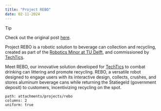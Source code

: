 ```yaml
--- 
title: "Project REBO"
date: 02-11-2024
---
```


> [!tip]
>
> Check out the original post [here](https://www.linkedin.com/posts/gonespral_excited-to-share-the-culmination-of-months-activity-7159604314347298816-9Bzk/?utm_source=share&utm_medium=member_desktop).

Project REBO is a robotic solution to beverage can collection and recycling, created as part of the [Robotics Minor at TU Delft](https://robohouse.nl/madein/minor-robotics-2023-2024/), and commissioned by [TechTics](https://www.techtics.team/).

Meet REBO, our innovative solution developed for [TechTics](https://www.techtics.team/) to combat drinking can littering and promote recycling. REBO, a versatile robot designed to engage users with its interactive design, collects, crushes, and stores aluminum beverage cans while returning the Statiegeld (government deposit) to customers, incentivizing recycling on the spot.

```img-gallery
path: attachments/projects/rebo
columns: 2
uniform: true
```